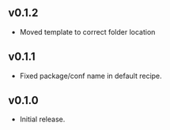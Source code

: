## v0.1.2 ##

* Moved template to correct folder location

## v0.1.1 ##

* Fixed package/conf name in default recipe.

## v0.1.0

* Initial release.
